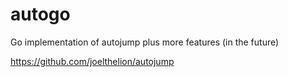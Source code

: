 autogo
======

Go implementation of autojump plus more features (in the future)

https://github.com/joelthelion/autojump
